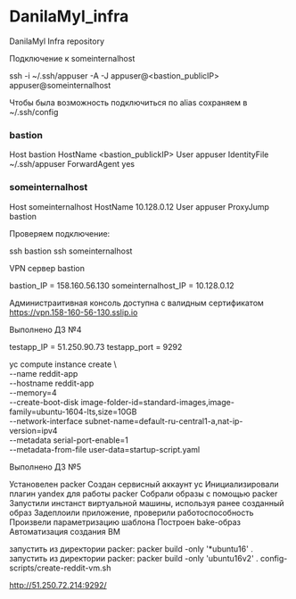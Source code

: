 # DanilaMyl_infra
DanilaMyl Infra repository

Подключение к someinternalhost 

ssh -i ~/.ssh/appuser -A -J appuser@<bastion_publicIP> appuser@someinternalhost

Чтобы была возможность подключиться по alias сохраняем в ~/.ssh/config 

### bastion
Host bastion
  HostName <bastion_publickIP>
  User appuser
  IdentityFile ~/.ssh/appuser
  ForwardAgent yes

### someinternalhost
Host someinternalhost
  HostName 10.128.0.12
  User appuser
  ProxyJump bastion

Проверяем подключение:

ssh bastion
ssh someinternalhost

VPN сервер bastion

 bastion_IP = 158.160.56.130
 someinternalhost_IP = 10.128.0.12

Администраитивная консоль доступна с валидным сертификатом https://vpn.158-160-56-130.sslip.io

Выполнено ДЗ №4

testapp_IP = 51.250.90.73
testapp_port = 9292

yc compute instance create \  
  --name reddit-app \
  --hostname reddit-app \
  --memory=4 \
  --create-boot-disk image-folder-id=standard-images,image-family=ubuntu-1604-lts,size=10GB \
  --network-interface subnet-name=default-ru-central1-a,nat-ip-version=ipv4 \
  --metadata serial-port-enable=1 \
  --metadata-from-file user-data=startup-script.yaml

Выполнено Д3 №5

Установелен packer
Создан сервисный аккаунт yc
Инициализировали плагин yandex для работы packer
Собрали образы с помощью packer
Запустили инстанст виртуальной машины, используя ранее созданный образ
Задеплоили приложение, проверили работоспособность
Произвели параметризацию шаблона
Построен bake-образ
Автоматизация создания ВМ

запустить из директории packer: packer build -only '*ubuntu16' .
запустить из директории packer: packer build -only 'ubuntu16v2' .
config-scripts/create-reddit-vm.sh

http://51.250.72.214:9292/
